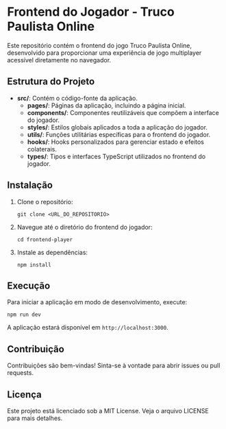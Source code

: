 # Frontend do Jogador - Truco Paulista Online

Este repositório contém o frontend do jogo Truco Paulista Online, desenvolvido para proporcionar uma experiência de jogo multiplayer acessível diretamente no navegador.

## Estrutura do Projeto

- **src/**: Contém o código-fonte da aplicação.
  - **pages/**: Páginas da aplicação, incluindo a página inicial.
  - **components/**: Componentes reutilizáveis que compõem a interface do jogador.
  - **styles/**: Estilos globais aplicados a toda a aplicação do jogador.
  - **utils/**: Funções utilitárias específicas para o frontend do jogador.
  - **hooks/**: Hooks personalizados para gerenciar estado e efeitos colaterais.
  - **types/**: Tipos e interfaces TypeScript utilizados no frontend do jogador.

## Instalação

1. Clone o repositório:
   ```
   git clone <URL_DO_REPOSITORIO>
   ```

2. Navegue até o diretório do frontend do jogador:
   ```
   cd frontend-player
   ```

3. Instale as dependências:
   ```
   npm install
   ```

## Execução

Para iniciar a aplicação em modo de desenvolvimento, execute:
```
npm run dev
```

A aplicação estará disponível em `http://localhost:3000`.

## Contribuição

Contribuições são bem-vindas! Sinta-se à vontade para abrir issues ou pull requests.

## Licença

Este projeto está licenciado sob a MIT License. Veja o arquivo LICENSE para mais detalhes.